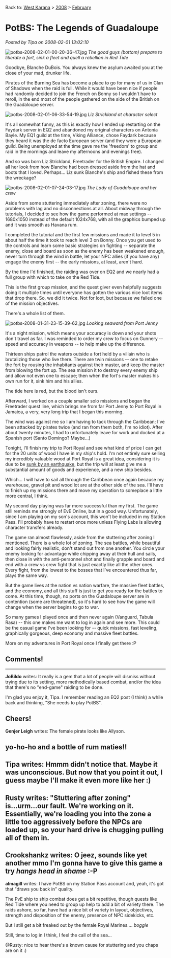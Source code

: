 Back to: [West Karana](/posts/westkarana.md) > [2008](/posts/2008/westkarana.md) > [February](./westkarana.md)
# PotBS: The Legends of Guadaloupe

*Posted by Tipa on 2008-02-01 13:02:10*

![potbs-2008-02-01-00-20-36-47.jpg](../../../uploads/2008/02/potbs-2008-02-01-00-20-36-47.jpg)
*The good guys (bottom) prepare to liberate a fort, sink a fleet and quell a rebellion in Red Tide*

Goodbye, Blanche DuBois. You always knew the asylum awaited you at the close of your mad, drunker life.

Pirates of the Burning Sea has become a place to go for many of us in Clan of Shadows when the raid is full. While it would have been nice if people had randomly decided to join the French on Bonny so I wouldn't have to reroll, in the end most of the people gathered on the side of the British on the Guadaloupe server.


![potbs-2008-02-01-06-33-54-19.jpg](../../../uploads/2008/02/potbs-2008-02-01-06-33-54-19.jpg)
*Liz Strickland at character select* 

It's all somewhat funny, as this is exactly how I ended up restarting on the Faydark server in EQ2 and abandoned my original characters on Antonia Bayle. My EQ1 guild at the time, Viking Alliance, chose Faydark because they heard it was the de facto European server (and they were a European guild. Being unemployed at the time gave me the 'freedom' to group and raid in the mornings and leave my afternoons and evenings free).

And so was born Liz Strickland, Freetrader for the British Empire. I changed all her look from how Blanche had been dressed aside from the hat and boots that I loved. Perhaps... Liz sunk Blanche's ship and fished these from the wreckage?

![potbs-2008-02-01-07-24-03-17.jpg](../../../uploads/2008/02/potbs-2008-02-01-07-24-03-17.jpg)
*The Lady of Guadaloupe and her crew*

Aside from some stuttering immediately after zoning, there were no problems with lag and no disconnections at all. About midway through the tutorials, I decided to see how the game performed at max settings -- 1680x1050 instead of the default 1024x768, with all the graphics bumped up and it was smooth as Havana rum.

I completed the tutorial and the first few missions and made it to level 5 in about half the time it took to reach level 3 on Bonny. Once you get used to the controls and learn some basic strategies on fighting -- separate the enemy, close and board as soon as the enemy has been weakened enough, never turn through the wind in battle, let your NPC allies (if you have any) engage the enemy first -- the early missions, at least, aren't hard.

By the time I'd finished, the raiding was over on EQ2 and we nearly had a full group with which to take on the Red Tide.

This is the first group mission, and the quest giver even helpfully suggests doing it multiple times until everyone has gotten the various nice loot items that drop there. So, we did it twice. Not for loot, but because we failed one of the mission objectives.

There's a whole list of them.

![potbs-2008-01-31-23-15-39-62.jpg](../../../uploads/2008/02/potbs-2008-01-31-23-15-39-62.jpg)
*Looking seaward from Port Jenny*

It's a night mission, which means your accuracy is down and your shots don't travel as far. I was reminded to order my crew to focus on Gunnery -- speed and accuracy in weapons -- to help make up the difference.

Thirteen ships patrol the waters outside a fort held by a villain who is brutalizing those who live there. There are twin missions -- one to retake the fort by rousing the inhabitants against their master, and keep the master from blowing the fort up. The sea mission it to destroy every enemy ship and allow not even one to escape; then when the fort's master makes his own run for it, sink him and his allies.

The tide here is red, but the blood isn't ours.

Afterward, I worked on a couple smaller solo missions and began the Freetrader quest line, which brings me from far Port Jenny to Port Royal in Jamaica, a very, very long trip that I began this morning.

The wind was against me so I am having to tack through the Caribbean; I've been attacked by pirates twice (and ran from them both, I'm no idiot). After about twenty minutes, I had to unfortunately leave for work and docked at a Spanish port (Santo Domingo? Maybe...)

Tonight, I'll finish my trip to Port Royal and see what kind of price I can get for the 20 units of wood I have in my ship's hold. I'm not entirely sure selling my incredibly valuable wood at Port Royal is a great idea, considering it is due to be [sunk by an earthquake](http://en.wikipedia.org/wiki/Port_Royal), but the trip will at least give me a substantial amount of goods and experience, and a new ship besides.

Which... I will have to sail all through the Caribbean once again because my warehouse, gravel pit and wood lot are at the other side of the sea. I'll have to finish up my missions there and move my operation to someplace a little more central, I think.

My second day playing was far more successful than my first. The game still reminds me strongly of EvE Online, but in a good way. Unfortunately, since I am playing on my son's account, this won't be included in my Station Pass. I'll probably have to restart once more unless Flying Labs is allowing character transfers already.

The game ran almost flawlessly, aside from the stuttering after zoning I mentioned. There is a whole lot of zoning. The sea battles, while beautiful and looking fairly realistic, don't stand out from one another. You circle your enemy looking for advantage while chipping away at their hull and sails, then close in with the anti-personnel shot and finally grapple and board and end with a crew vs crew fight that is just exactly like all the other ones. Every fight, from the lowest to the bosses that I've encountered thus far, plays the same way.

But the game lives at the nation vs nation warfare, the massive fleet battles, and the economy, and all this stuff is just to get you ready for the battles to come. At this time, though, no ports on the Guadaloupe server are in contention (some are threatened), so it's hard to see how the game will change when the server begins to go to war.

So many games I played once and then never again (Vanguard, Tabula Rasa) -- this one makes me want to log in again and see more. This could be the casual game I've been looking for -- quick missions, fast leveling, graphically gorgeous, deep economy and massive fleet battles.

More on my adventures in Port Royal once I finally get there :P

## Comments!
---
**JoBildo** writes: It really is a gem that a lot of people will dismiss without trying due to its setting, more methodically based combat, and/or the idea that there's no "end-game" raiding to be done.

I'm glad you enjoy it, Tipa. I remember reading an EQ2 post (I think) a while back and thinking, "She needs to play PotBS". 

Cheers!
---
**Genjer Leigh** writes: The female pirate looks like Allyson.

yo-ho-ho and a bottle of rum maties!!
---
**Tipa** writes: Hmmm didn't notice that. Maybe it was unconscious. But now that you point it out, I guess maybe I'll make it even more like her :)
---
**Rusty** writes: "Stuttering after zoning" is...urm...our fault. We're working on it. Essentially, we're loading you into the zone a little too aggressively before the NPCs are loaded up, so your hard drive is chugging pulling all of them in.
---
**Crookshankz** writes: O jeez, sounds like yet another mmo I'm gonna have to give this game a try *hangs head in shame* :-P
---
**almagill** writes: I have PotBS on my Station Pass account and, yeah, it's got that "draws you back in" quality.

The PvE ship to ship combat does get a bit repetitive, though quests like Red Tide where you need to group up help to add a bit of variety there. The raids ashore, so far, have had a nice bit of variety in layout, objectives, strength and disposition of the enemy, presence of NPC sidekicks, etc.

But I still get a bit freaked out by the female Royal Marines.... *boggle*

Still, time to log in I think, I feel the call of the sea...

@Rusty: nice to hear there's a known cause for stuttering and you chaps are on it :)
